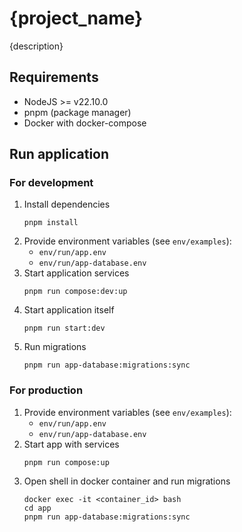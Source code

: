 # {project_name}

{description}

## Requirements
* NodeJS >= v22.10.0
* pnpm (package manager)
* Docker with docker-compose

## Run application

### For development
1. Install dependencies
    ```shell
    pnpm install
    ```
2. Provide environment variables (see `env/examples`):
   * `env/run/app.env`
   * `env/run/app-database.env`
3. Start application services
    ```shell
    pnpm run compose:dev:up
    ```
4. Start application itself
    ```shell
    pnpm run start:dev
    ```
5. Run migrations
   ```shell
   pnpm run app-database:migrations:sync
   ```

### For production
1. Provide environment variables (see `env/examples`):
    * `env/run/app.env`
    * `env/run/app-database.env`
2. Start app with services
    ```shell
    pnpm run compose:up
    ```
3. Open shell in docker container and run migrations
   ```shell
   docker exec -it <container_id> bash
   cd app
   pnpm run app-database:migrations:sync
   ```
